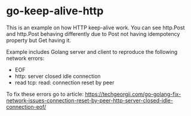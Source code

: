 # go-keep-alive-http

This is an example on how HTTP keep-alive work. You can see http.Post and http.Post behaving differently due to Post not having idempotency property but Get having it.

Example includes Golang server and client to reproduce the following network errors:

- EOF
- http: server closed idle connection
- read tcp: read: connection reset by peer

To fix these errors go to article: https://techgeorgii.com/go-golang-fix-network-issues-connection-reset-by-peer-http-server-closed-idle-connection-eof/






